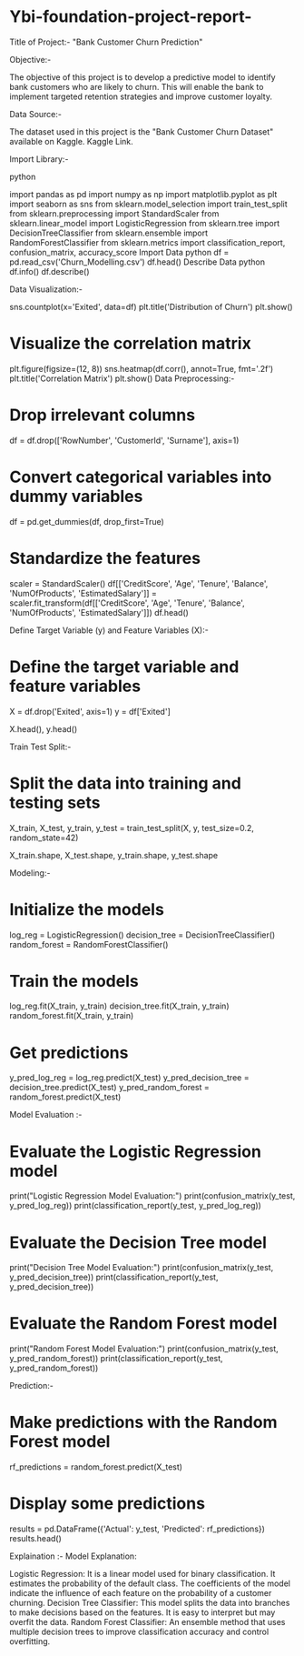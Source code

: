 # Ybi-foundation-project-report-
Title of Project:- 
"Bank Customer Churn Prediction"

Objective:- 

The objective of this project is to develop a predictive model to identify bank customers who are likely to churn. This will enable the bank to implement targeted retention strategies and improve customer loyalty.

Data Source:- 

The dataset used in this project is the "Bank Customer Churn Dataset" available on Kaggle. Kaggle Link.

Import Library:- 

python

import pandas as pd
import numpy as np
import matplotlib.pyplot as plt
import seaborn as sns
from sklearn.model_selection import train_test_split
from sklearn.preprocessing import StandardScaler
from sklearn.linear_model import LogisticRegression
from sklearn.tree import DecisionTreeClassifier
from sklearn.ensemble import RandomForestClassifier
from sklearn.metrics import classification_report, confusion_matrix, accuracy_score
Import Data
python
df = pd.read_csv('Churn_Modelling.csv')
df.head()
Describe Data
python
df.info()
df.describe()

Data Visualization:- 

sns.countplot(x='Exited', data=df)
plt.title('Distribution of Churn')
plt.show()

# Visualize the correlation matrix
plt.figure(figsize=(12, 8))
sns.heatmap(df.corr(), annot=True, fmt='.2f')
plt.title('Correlation Matrix')
plt.show()
Data Preprocessing:- 

# Drop irrelevant columns
df = df.drop(['RowNumber', 'CustomerId', 'Surname'], axis=1)

# Convert categorical variables into dummy variables
df = pd.get_dummies(df, drop_first=True)

# Standardize the features
scaler = StandardScaler()
df[['CreditScore', 'Age', 'Tenure', 'Balance', 'NumOfProducts', 'EstimatedSalary']] = scaler.fit_transform(df[['CreditScore', 'Age', 'Tenure', 'Balance', 'NumOfProducts', 'EstimatedSalary']])
df.head()

Define Target Variable (y) and Feature Variables (X):-

# Define the target variable and feature variables
X = df.drop('Exited', axis=1)
y = df['Exited']

X.head(), y.head()

Train Test Split:- 

# Split the data into training and testing sets
X_train, X_test, y_train, y_test = train_test_split(X, y, test_size=0.2, random_state=42)

X_train.shape, X_test.shape, y_train.shape, y_test.shape

Modeling:- 

# Initialize the models
log_reg = LogisticRegression()
decision_tree = DecisionTreeClassifier()
random_forest = RandomForestClassifier()

# Train the models
log_reg.fit(X_train, y_train)
decision_tree.fit(X_train, y_train)
random_forest.fit(X_train, y_train)

# Get predictions
y_pred_log_reg = log_reg.predict(X_test)
y_pred_decision_tree = decision_tree.predict(X_test)
y_pred_random_forest = random_forest.predict(X_test)

Model Evaluation :- 

# Evaluate the Logistic Regression model
print("Logistic Regression Model Evaluation:")
print(confusion_matrix(y_test, y_pred_log_reg))
print(classification_report(y_test, y_pred_log_reg))

# Evaluate the Decision Tree model
print("Decision Tree Model Evaluation:")
print(confusion_matrix(y_test, y_pred_decision_tree))
print(classification_report(y_test, y_pred_decision_tree))

# Evaluate the Random Forest model
print("Random Forest Model Evaluation:")
print(confusion_matrix(y_test, y_pred_random_forest))
print(classification_report(y_test, y_pred_random_forest))

Prediction:- 


# Make predictions with the Random Forest model
rf_predictions = random_forest.predict(X_test)

# Display some predictions
results = pd.DataFrame({'Actual': y_test, 'Predicted': rf_predictions})
results.head()

Explaination :- 
Model Explanation:

Logistic Regression: It is a linear model used for binary classification. It estimates the probability of the default class. The coefficients of the model indicate the influence of each feature on the probability of a customer churning.
Decision Tree Classifier: This model splits the data into branches to make decisions based on the features. It is easy to interpret but may overfit the data.
Random Forest Classifier: An ensemble method that uses multiple decision trees to improve classification accuracy and control overfitting.
